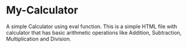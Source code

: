 # My-Calculator
A simple Calculator using eval function.
This is a simple HTML file with calculator that has basic arithmetic operations like Addition, Subtraction, Multiplication and Division.
